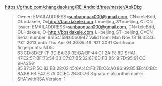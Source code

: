 https://github.com/changxiaokang/RE-Android/tree/master/ApkDbg

>Owner: EMAILADDRESS=sunbaoquan000@gmail.com, CN=keleBdd, OU=dakele, O=http://bbs.dakele.com, L=beijing, ST=beijing, C=CN
>Issuer: EMAILADDRESS=sunbaoquan000@gmail.com, CN=keleBdd, OU=dakele, O=http://bbs.dakele.com, L=beijing, ST=beijing, C=CN
>Serial number: 9a154159b60b0947
>Valid from: Mon Nov 18 19:05:46 PST 2013 until: Thu Apr 04 20:05:46 PDT 2041
>Certificate fingerprints:
>	     MD5:  63:CD:8D:EF:7F:3D:BA:3D:3E:BA:BF:44:C1:2A:F8:8D
>	     SHA1: 47:E2:5F:BF:7B:54:33:C7:C7:B5:32:67:6D:FB:85:19:7D:95:91:CC
>	     SHA256: 85:B7:3F:5C:83:EB:28:02:45:6A:4C:FB:7B:C6:A0:86:99:B5:EB:40:BC:8A:8B:FB:E4:0E:7A:0C:EC:2B:80:76
>	     Signature algorithm name: SHA1withRSA
>	     Version: 1